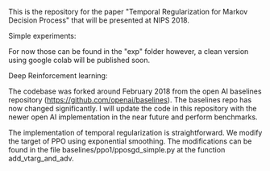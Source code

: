This is the repository for the paper "Temporal Regularization for Markov Decision Process" that will be presented at NIPS 2018.

Simple experiments:

For now those can be found in the "exp" folder however, a clean version using google colab will be published soon.

Deep Reinforcement learning:

The codebase was forked around February 2018 from the open AI baselines repository (https://github.com/openai/baselines).
The baselines repo has now changed significantly. I will update the code in this repository with the newer open AI implementation in the near future and perform benchmarks. 

The implementation of temporal regularization is straightforward. We modify the target of PPO using exponential smoothing. The modifications can be found in the file baselines/ppo1/pposgd_simple.py at the function add_vtarg_and_adv.
